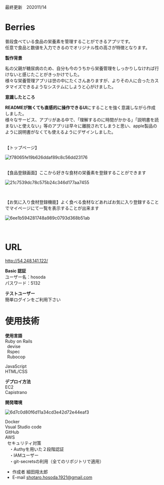 最終更新　202011/14

# Berries

普段食べている食品の栄養素を管理することができるアプリです。<br>
任意で食品と数値を入力できるのでオリジナル性の高さが特徴となります。<br>

**製作背景**<br>

私の父親が糖尿病のため、自分も今のうちから栄養管理をしっかりしなければ行けないと感じたことがきっかけでした。<br>
様々な栄養管理アプリは世の中にたくさんありますが、よりその人に合ったカスタマイズできるようなシステムにしようと心がけました。

**意識したところ**<br>

**READMEが無くても直感的に操作できるUI**にすることを強く意識しながら作成しました。<br>
様々なサービス、アプリがある中で、「理解するのに時間がかかる」「説明書を読まないと使えない」等のアプリは早々に離脱されてしまうと思い、apple製品のように説明書がなくても使えるようにデザインしました。

<br>
【トップページ】<br>

![f78065fe19b626ddaf89c8c56dd23176](https://user-images.githubusercontent.com/70525516/98930946-b45b5e00-2520-11eb-9bfe-a8a4dc4970e3.jpg)

<br>
【食品登録画面】ここから好きな食材の栄養素を登録することができます<br>

![21c7539dc78c575b24c346d177aa7455](https://user-images.githubusercontent.com/70525516/98890610-b94bed80-24df-11eb-8fbc-eb4339ab2b15.png)

<br>

【お気に入り食材登録機能】よく食べる食材などあればお気に入り登録することでマイページにて一覧を表示することが出来ます<br>

![6ee1b594281748a989c0793d368b51ab](https://user-images.githubusercontent.com/70525516/99025365-faa9cf00-25ab-11eb-8704-25aa028d24af.png)

<br>

# URL

http://54.248.141.122/ <br>

**Basic 認証**<br>
ユーザー名：hosoda<br>
パスワード：5132<br>

**テストユーザー**<br>
簡単ログインをご利用下さい

# 使用技術

**使用言語**<br>
Ruby on Rails<br>
&ensp;devise<br>
&ensp;Rspec<br>
&ensp;Rubocop<br>

JavaScript<br>
HTML/CSS<br>

**デプロイ方法**<br>
EC2<br>
Capistrano<br>

**開発環境**<br>

![6d7c0d80f6d11a34cd3e42d72e44eaf3](https://user-images.githubusercontent.com/70525516/99160742-767f5500-272d-11eb-93ec-9636fc0dc3fc.png)

Docker<br>
Vsual Studio code<br>
GitHub<br>
AWS<br>
&ensp;セキュリティ対策<br>
&ensp;&ensp;・Authyを用いた２段階認証<br>
&ensp;&ensp;・IAMユーザー<br>
&ensp;&ensp;・git-secretsの利用（全てのリポジトリで適用）<br>

- 作成者 細田翔太郎<br>
- E-mail shotaro.hosoda.1921@gmail.com<br>
